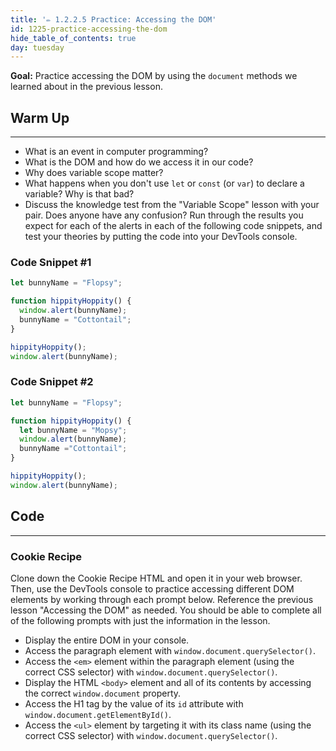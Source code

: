 ```yaml
---
title: '✏️ 1.2.2.5 Practice: Accessing the DOM'
id: 1225-practice-accessing-the-dom
hide_table_of_contents: true
day: tuesday
---
```


**Goal:** Practice accessing the DOM by using the `document` methods we learned about in the previous lesson.

## Warm Up
---

* What is an event in computer programming?
* What is the DOM and how do we access it in our code?
* Why does variable scope matter?
* What happens when you don't use `let` or `const` (or `var`) to declare a variable?  Why is that bad?
* Discuss the knowledge test from the "Variable Scope" lesson with your pair. Does anyone have any confusion? Run through the results you expect for each of the alerts in each of the following code snippets, and test your theories by putting the code into your DevTools console.

### Code Snippet #1

```javascript
let bunnyName = "Flopsy";

function hippityHoppity() {
  window.alert(bunnyName);
  bunnyName = "Cottontail";
}

hippityHoppity();
window.alert(bunnyName);
```

### Code Snippet #2

```javascript
let bunnyName = "Flopsy";

function hippityHoppity() {
  let bunnyName = "Mopsy";
  window.alert(bunnyName);
  bunnyName ="Cottontail";
}

hippityHoppity();
window.alert(bunnyName);
```

## Code
---

### Cookie Recipe

Clone down the Cookie Recipe HTML and open it in your web browser. Then, use the DevTools console to practice accessing different DOM elements by working through each prompt below. Reference the previous lesson "Accessing the DOM" as needed. You should be able to complete all of the following prompts with just the information in the lesson. 

* Display the entire DOM in your console.
* Access the paragraph element with `window.document.querySelector()`.
* Access the `<em>` element within the paragraph element (using the correct CSS selector) with `window.document.querySelector()`.
* Display the HTML `<body>` element and all of its contents by accessing the correct `window.document` property.
* Access the H1 tag by the value of its `id` attribute with `window.document.getElementById()`.
* Access the `<ul>` element by targeting it with its class name (using the correct CSS selector) with `window.document.querySelector()`.
